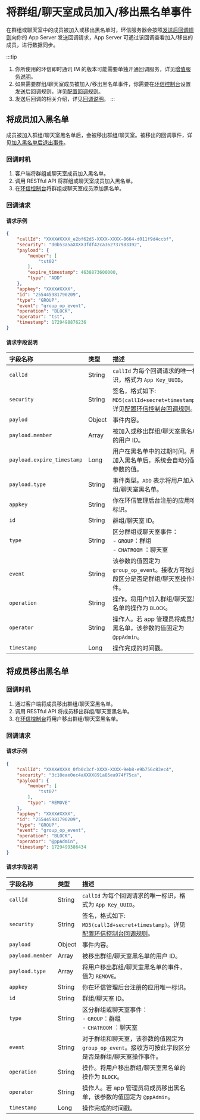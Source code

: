 # 将群组/聊天室成员加入/移出黑名单事件 

在群组或聊天室中的成员被加入或移出黑名单时，环信服务器会按照[发送后回调规则](/product/enable_and_configure_IM.html#配置回调规则)向你的 App Server 发送回调请求，App Server 可通过该回调查看加入/移出的成员，进行数据同步。

:::tip
1. 你所使用的环信即时通讯 IM 的版本可能需要单独开通回调服务，详见[增值服务说明](/product/pricing.html#增值服务费用)。
2. 如果需要群组/聊天室成员被加入/移出黑名单事件，你需要在[环信控制台](https://console.easemob.com/user/login)设置发送后回调规则，详见[配置回调规则](/product/enable_and_configure_IM.html#配置回调规则)。
3. 发送后回调的相关介绍，详见[回调说明](/document/server-side/callback_postsending.html)。
:::

## 将成员加入黑名单

成员被加入群组/聊天室黑名单后，会被移出群组/聊天室。被移出的回调事件，详见[加入黑名单后退出事件](callback_group_room_leave.html#加入黑名单后退出)。

### 回调时机

1. 客户端将群组或聊天室成员加入黑名单。
2. 调用 RESTful API 将群组或聊天室成员加入黑名单。
3. 在[环信控制台](https://console.easemob.com/user/login)将群组或聊天室成员添加黑名单。

### 回调请求

#### 请求示例

```json
{
	"callId": "XXXX#XXXX_e2bf62d5-XXXX-XXXX-8664-d011f9d4ccbf",
	"security": "d0b53a5aXXXX3fdf42ca362737983392",
	"payload": {
		"member": [
			"tst02"
		],
		"expire_timestamp": 4638873600000, 
		"type": "ADD"
	},
	"appkey": "XXXX#XXXX",
	"id": "255445981790209",
	"type": "GROUP",
	"event": "group_op_event",
	"operation": "BLOCK",
	"operator": "tst",
	"timestamp": 1729498876236
}

```

#### 请求字段说明

| 字段名称         | 类型   | 描述                                                         |
| :------------- | :----- | :----------------------------------------------------------- |
| `callId`       | String   | `callId` 为每个回调请求的唯一标识，格式为 `App Key_UUID`。 | 
| `security`     | String | 签名，格式如下: `MD5(callId+secret+timestamp)`。详见[配置环信控制台回调规则](/product/enable_and_configure_IM.html#配置回调规则)。|
| `paylod`       | Object | 事件内容。                                                     |
| `payload.member` | Array | 被加入或移出群组/聊天室黑名单的用户 ID。        | 
| `payload.expire_timestamp` | Long | 用户在黑名单中的过期时间。用户加入黑名单后，系统会自动分配该参数的值。  | 
| `payload.type` | String  | 事件类型。`ADD` 表示将用户加入群组/聊天室黑名单。     |
| `appkey`       | String | 你在环信管理后台注册的应用唯一标识。  |
| `id`           | String | 群组/聊天室 ID。                                                 |
| `type`         | String | 区分群组或聊天室事件：<br/> - `GROUP`：群组 <br/> - `CHATROOM` ：聊天室   |
| `event`        | String | 该参数的值固定为 `group_op_event`。接收方可按此字段区分是否是群组/聊天室操作事件。 | 
| `operation`    | String | 操作。将用户加入群组/聊天室黑名单的操作为 `BLOCK`。 |
| `operator`     | String | 操作人。若 app 管理员将成员加入黑名单，该参数的值固定为 `@ppAdmin`。                         | 
| `timestamp`    | Long   | 操作完成的时间戳。                | 

## 将成员移出黑名单 

### 回调时机 

1. 通过客户端将成员移出群组/聊天室黑名单。
2. 调用 RESTful API 将成员移出群组/聊天室黑名单。
3. 在[环信控制台](https://console.easemob.com/user/login)将用户移出群组/聊天室黑名单。

### 回调请求

#### 请求示例

```json
{
	"callId": "XXXX#XXXX_0fb0c3cf-XXXX-XXXX-9eb8-e9b756c83ec4",
	"security": "3c10eae0ec4aXXXX891a85ea974f75ca",
	"payload": {
		"member": [
			"tst07"
		],
		"type": "REMOVE"
	},
	"appkey": "XXXX#XXXX",
	"id": "255445981790209",
	"type": "GROUP",
	"event": "group_op_event",
	"operation": "BLOCK",
	"operator": "@ppAdmin",
	"timestamp": 1729499386434
}
```

#### 请求字段说明

| 字段名称         | 类型   | 描述                                                         |
| :------------- | :----- | :----------------------------------------------------------- |
| `callId`       | String   | `callId` 为每个回调请求的唯一标识，格式为 `App Key_UUID`。 | 
| `security`     | String | 签名，格式如下: `MD5(callId+secret+timestamp)`。详见[配置环信控制台回调规则](/product/enable_and_configure_IM.html#配置回调规则)。|
| `payload`       | Object | 事件内容。                                                     |
| `payload.member` | Array | 被移出群组/聊天室黑名单的用户 ID。        | 
| `payload.type` | Array  | 将用户移出群组/聊天室黑名单的事件，值为 `REMOVE`。     |
| `appkey`       | String | 你在环信管理后台注册的应用唯一标识。  |
| `id`           | String | 群组/聊天室 ID。                                                 |
| `type`         | String | 区分群组或聊天室事件：<br/> - `GROUP`：群组 <br/> - `CHATROOM` ：聊天室   |
| `event`        | String | 对于群组和聊天室，该参数的值固定为 `group_op_event`。接收方可按此字段区分是否是群组/聊天室操作事件。 | 
| `operation`    | String | 操作。将用户移出群组/聊天室黑名单的操作为 `BLOCK`。 |
| `operator`     | String | 操作人。若 app 管理员将成员移出黑名单，该参数的值固定为 `@ppAdmin`。                       | 
| `timestamp`    | Long   | 操作完成的时间戳。  | 



